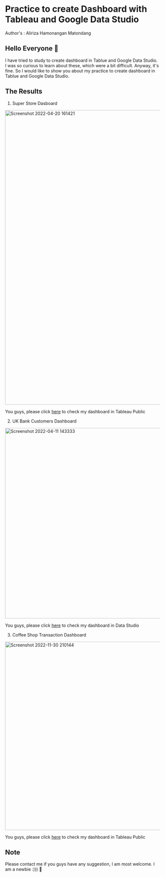 # Practice to create Dashboard with Tableau and Google Data Studio
Author's : Aliriza Hamonangan Matondang
## Hello Everyone 👋
I have tried to study to create dashboard in Tablue and Google Data Studio. I was so curious to learn about these, which were a bit difficult. Anyway, it's fine. So I would like to show you about my practice to create dashboard in Tablue and Google Data Studio.
## The Results
1. Super Store Dasboard
<img width="960" alt="Screenshot 2022-04-20 161421" src="https://user-images.githubusercontent.com/92624520/164194914-e4d0825e-6278-4a45-ab3e-7e0ed00912d2.png">


You guys, please click [here](https://public.tableau.com/app/profile/aliriza.hamonangan.matondang/viz/SuperStoreDashboard_16496609580700/Dashboard2?publish=yes) to check my dashboard in Tableau Public

2. UK Bank Customers Dashboard
<img width="621" alt="Screenshot 2022-04-11 143333" src="https://user-images.githubusercontent.com/92624520/162753621-43f4b046-6edd-467f-a605-1356865ebcfd.png">

You guys, please click [here](https://datastudio.google.com/reporting/ac0306b4-c77b-46b6-b51c-04356efd011e) to check my dashboard in Data Studio

3. Coffee Shop Transaction Dashboard
<img width="614" alt="Screenshot 2022-11-30 210144" src="https://user-images.githubusercontent.com/92624520/223601356-d115aacf-01ef-4d00-b5de-679afb0bcd35.png">

You guys, please click [here](https://public.tableau.com/app/profile/aliriza.hamonangan.matondang/viz/CoffeeShopDashboard_16689544123600/Story1) to check my dashboard in Tableau Public

## Note 
Please contact me if you guys have any suggestion, I am most welcome. I am a newbie :))) 🤖
